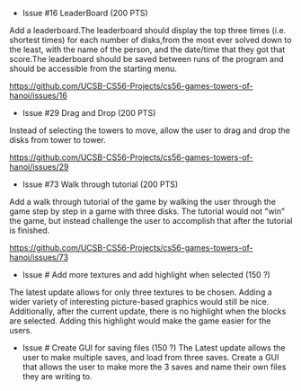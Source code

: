 * Issue #16 LeaderBoard (200 PTS)

Add a leaderboard.The leaderboard should display the top three times (i.e. shortest times) for each number of
disks,from the most ever solved down to the least, with the name of the person, and the date/time that they got that score.The leaderboard should be saved between runs of the program and should be accessible from the starting menu.

https://github.com/UCSB-CS56-Projects/cs56-games-towers-of-hanoi/issues/16

* Issue #29 Drag and Drop (200 PTS)

Instead of selecting the towers to move, allow the user to drag and drop the disks from tower to tower.

https://github.com/UCSB-CS56-Projects/cs56-games-towers-of-hanoi/issues/29

* Issue #73 Walk through tutorial (200 PTS) 

Add a walk through tutorial of the game by walking the user through the game step by step in a game with three disks. The tutorial would not "win" the game, but instead challenge the user to accomplish that after the tutorial is finished. 

https://github.com/UCSB-CS56-Projects/cs56-games-towers-of-hanoi/issues/73

* Issue # Add more textures and add highlight when selected (150 ?) 

The latest update allows for only three textures to be chosen. Adding a wider variety of interesting picture-based graphics would still be nice. Additionally, after the current update, there is no highlight when the blocks are selected. Adding this highlight would make the game easier for the users.  

* Issue # Create GUI for saving files (150 ?) 
The Latest update allows the user to make multiple saves, and load from three saves. Create a GUI that allows the user to make more the 3 saves and name their own files they are writing to. 






